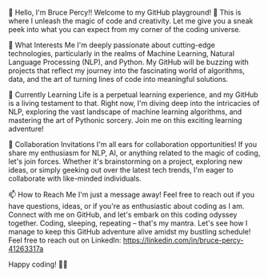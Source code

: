 
👋 Hello, I'm Bruce Percy!!
Welcome to my GitHub playground! 🚀 This is where I unleash the magic of code and creativity. Let me give you a sneak peek into what you can expect from my corner of the coding universe.

👀 What Interests Me
I'm deeply passionate about cutting-edge technologies, particularly in the realms of Machine Learning, Natural Language Processing (NLP), and Python. My GitHub will be buzzing with projects that reflect my journey into the fascinating world of algorithms, data, and the art of turning lines of code into meaningful solutions.

🌱 Currently Learning
Life is a perpetual learning experience, and my GitHub is a living testament to that. Right now, I'm diving deep into the intricacies of NLP, exploring the vast landscape of machine learning algorithms, and mastering the art of Pythonic sorcery. Join me on this exciting learning adventure!

💞️ Collaboration Invitations
I'm all ears for collaboration opportunities! If you share my enthusiasm for NLP, AI, or anything related to the magic of coding, let's join forces. Whether it's brainstorming on a project, exploring new ideas, or simply geeking out over the latest tech trends, I'm eager to collaborate with like-minded individuals.

📫 How to Reach Me
I'm just a message away! Feel free to reach out if you have questions, ideas, or if you're as enthusiastic about coding as I am. Connect with me on GitHub, and let's embark on this coding odyssey together. Coding, sleeping, repeating – that's my mantra. Let's see how I manage to keep this GitHub adventure alive amidst my bustling schedule!
Feel free to reach out on LinkedIn:
https://linkedin.com/in/bruce-percy-41263317a

Happy coding! 🚀✨
